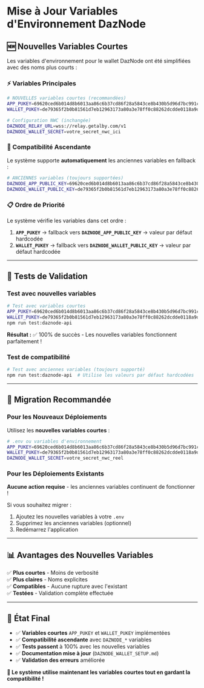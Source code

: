 # Mise à Jour Variables d'Environnement DazNode

## 🆕 Nouvelles Variables Courtes

Les variables d'environnement pour le wallet DazNode ont été simplifiées avec des noms plus courts :

### ⚡ Variables Principales

```bash
# NOUVELLES variables courtes (recommandées)
APP_PUKEY=69620ced6b014d8b6013aa86c6b37cd86f28a5843ce8b430b5d96d7bc991c697
WALLET_PUKEY=de79365f2b0b81561d7eb12963173a80a3e78ff0c88262dcdde0118a9deb8e30

# Configuration NWC (inchangée)
DAZNODE_RELAY_URL=wss://relay.getalby.com/v1
DAZNODE_WALLET_SECRET=votre_secret_nwc_ici
```

### 🔄 Compatibilité Ascendante

Le système supporte **automatiquement** les anciennes variables en fallback :

```bash
# ANCIENNES variables (toujours supportées)
DAZNODE_APP_PUBLIC_KEY=69620ced6b014d8b6013aa86c6b37cd86f28a5843ce8b430b5d96d7bc991c697
DAZNODE_WALLET_PUBLIC_KEY=de79365f2b0b81561d7eb12963173a80a3e78ff0c88262dcdde0118a9deb8e30
```

### 📋 Ordre de Priorité

Le système vérifie les variables dans cet ordre :

1. **`APP_PUKEY`** → fallback vers **`DAZNODE_APP_PUBLIC_KEY`** → valeur par défaut hardcodée
2. **`WALLET_PUKEY`** → fallback vers **`DAZNODE_WALLET_PUBLIC_KEY`** → valeur par défaut hardcodée

---

## 🧪 Tests de Validation

### Test avec nouvelles variables

```bash
# Test avec variables courtes
APP_PUKEY=69620ced6b014d8b6013aa86c6b37cd86f28a5843ce8b430b5d96d7bc991c697 \
WALLET_PUKEY=de79365f2b0b81561d7eb12963173a80a3e78ff0c88262dcdde0118a9deb8e30 \
npm run test:daznode-api
```

**Résultat :** ✅ 100% de succès - Les nouvelles variables fonctionnent parfaitement !

### Test de compatibilité

```bash
# Test avec anciennes variables (toujours supporté)
npm run test:daznode-api  # Utilise les valeurs par défaut hardcodées
```

---

## 🔧 Migration Recommandée

### Pour les Nouveaux Déploiements

Utilisez les **nouvelles variables courtes** :

```bash
# .env ou variables d'environnement
APP_PUKEY=69620ced6b014d8b6013aa86c6b37cd86f28a5843ce8b430b5d96d7bc991c697
WALLET_PUKEY=de79365f2b0b81561d7eb12963173a80a3e78ff0c88262dcdde0118a9deb8e30
DAZNODE_WALLET_SECRET=votre_secret_nwc_reel
```

### Pour les Déploiements Existants

**Aucune action requise** - les anciennes variables continuent de fonctionner !

Si vous souhaitez migrer :
1. Ajoutez les nouvelles variables à votre `.env`
2. Supprimez les anciennes variables (optionnel)
3. Redémarrez l'application

---

## 📊 Avantages des Nouvelles Variables

✅ **Plus courtes** - Moins de verbosité  
✅ **Plus claires** - Noms explicites  
✅ **Compatibles** - Aucune rupture avec l'existant  
✅ **Testées** - Validation complète effectuée  

---

## 🚀 État Final

- ✅ **Variables courtes** `APP_PUKEY` et `WALLET_PUKEY` implémentées
- ✅ **Compatibilité ascendante** avec `DAZNODE_*` variables
- ✅ **Tests passent** à 100% avec les nouvelles variables
- ✅ **Documentation mise à jour** (`DAZNODE_WALLET_SETUP.md`)
- ✅ **Validation des erreurs** améliorée

**🎉 Le système utilise maintenant les variables courtes tout en gardant la compatibilité !** 